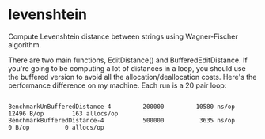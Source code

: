 # levenshtein

Compute Levenshtein distance between strings using Wagner-Fischer algorithm.

There are two main functions, EditDistance() and BufferedEditDistance. If you're going to be computing
a lot of distances in a loop, you should use the buffered version to avoid all the allocation/deallocation
costs. Here's the performance difference on my machine. Each run is a 20 pair loop:

```

BenchmarkUnBufferedDistance-4   	  200000	     10580 ns/op	   12496 B/op	     163 allocs/op
BenchmarkBufferedDistance-4     	  500000	      3635 ns/op	       0 B/op	       0 allocs/op

```
